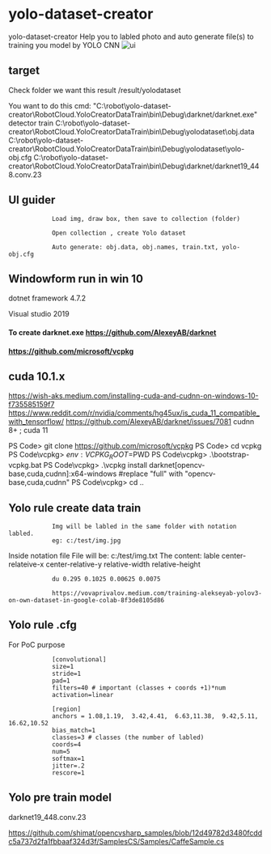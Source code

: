 # yolo-dataset-creator
yolo-dataset-creator Help you to labled photo and auto generate file(s) to training you model by YOLO CNN
![ui](https://github.com/badpaybad/yolo-dataset-creator/blob/main/ui.PNG)

## target
Check folder we want this result
				/result/yolodataset 

You want to do this cmd:
				"C:\robot\yolo-dataset-creator\RobotCloud.YoloCreatorDataTrain\bin\Debug\darknet/darknet.exe" detector train C:\robot\yolo-dataset-creator\RobotCloud.YoloCreatorDataTrain\bin\Debug\yolodataset\obj.data C:\robot\yolo-dataset-creator\RobotCloud.YoloCreatorDataTrain\bin\Debug\yolodataset\yolo-obj.cfg C:\robot\yolo-dataset-creator\RobotCloud.YoloCreatorDataTrain\bin\Debug\darknet/darknet19_448.conv.23

## UI guider
				Load img, draw box, then save to collection (folder)

				Open collection , create Yolo dataset

				Auto generate: obj.data, obj.names, train.txt, yolo-obj.cfg

## Windowform run in win 10
dotnet framework 4.7.2

Visual studio 2019

#### To create darknet.exe https://github.com/AlexeyAB/darknet

#### https://github.com/microsoft/vcpkg

## cuda 10.1.x
https://wish-aks.medium.com/installing-cuda-and-cudnn-on-windows-10-f735585159f7
https://www.reddit.com/r/nvidia/comments/hg45ux/is_cuda_11_compatible_with_tensorflow/
https://github.com/AlexeyAB/darknet/issues/7081 cudnn 8+ ; cuda 11

PS Code\>              git clone https://github.com/microsoft/vcpkg
PS Code\>              cd vcpkg
PS Code\vcpkg>         $env:VCPKG_ROOT=$PWD
PS Code\vcpkg>         .\bootstrap-vcpkg.bat 
PS Code\vcpkg>         .\vcpkg install darknet[opencv-base,cuda,cudnn]:x64-windows #replace "full" with "opencv-base,cuda,cudnn"
PS Code\vcpkg>         cd ..

## Yolo rule create data train
				Img will be labled in the same folder with notation labled.
				eg: c:/test/img.jpg
Inside notation file
				File will be: c:/test/img.txt
				The content: 
				lable center-relateive-x center-relative-y relative-width relative-height
				
				du 0.295 0.1025 0.00625 0.0075

				https://vovaprivalov.medium.com/training-alekseyab-yolov3-on-own-dataset-in-google-colab-8f3de8105d86

## Yolo rule .cfg 
For PoC purpose

				[convolutional]
				size=1
				stride=1
				pad=1
				filters=40 # important (classes + coords +1)*num
				activation=linear

				[region]
				anchors = 1.08,1.19,  3.42,4.41,  6.63,11.38,  9.42,5.11,  16.62,10.52
				bias_match=1
				classes=3 # classes (the number of labled)
				coords=4
				num=5
				softmax=1
				jitter=.2
				rescore=1

## Yolo pre train model 

darknet19_448.conv.23

https://github.com/shimat/opencvsharp_samples/blob/12d49782d3480fcddc5a737d2fa1fbbaaf324d3f/SamplesCS/Samples/CaffeSample.cs
